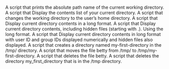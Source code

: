 A script that prints the absolute path name of the current working directory.
A script that Display the contents list of your current directory.
A script that changes the working directory to the user’s home directory.
A script that Display current directory contents in a long format.
A script that Display current directory contents, including hidden files (starting with .). Using the long format.
A script that Display current directory contents in long format with user ID and group IDs displayed numerically and hidden files also displayed.
A script that creates a directory named my-first-directory in the /tmp/ directory.
A script that moves the file betty from /tmp/ to /tmp/my-first-directory.
A script that deletes the file betty.
A script that deletes the directory my_first_directory that is in the /tmp directory.
